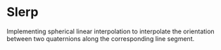 # Slerp
Implementing spherical linear interpolation to interpolate the orientation between two quaternions along the corresponding line segment.
